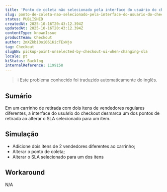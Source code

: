 ```yaml
---
title: 'Ponto de coleta não selecionado pela interface do usuário do checkout ao alterar o SLA'
slug: ponto-de-coleta-nao-selecionado-pela-interface-do-usuario-do-checkout-ao-alterar-o-sla
status: PUBLISHED
createdAt: 2025-10-16T20:43:12.394Z
updatedAt: 2025-10-16T20:43:12.394Z
contentType: knownIssue
productTeam: Checkout
author: 2mXZkbi0oi061KicTExNjo
tag: Checkout
slugEN: pickup-point-unselected-by-checkout-ui-when-changing-sla
locale: pt
kiStatus: Backlog
internalReference: 1199158
---
```


>ℹ️ Este problema conhecido foi traduzido automaticamente do inglês.

## Sumário


Em um carrinho de retirada com dois itens de vendedores regulares diferentes, a interface do usuário do checkout desmarca um dos pontos de retirada ao alterar o SLA selecionado para um item.
## Simulação



- Adicione dois itens de 2 vendedores diferentes ao carrinho;
- Alterar o ponto de coleta;
- Alterar o SLA selecionado para um dos itens
## Workaround


N/A



